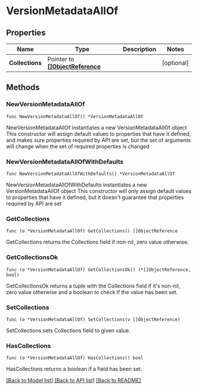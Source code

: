 # VersionMetadataAllOf

## Properties

Name | Type | Description | Notes
------------ | ------------- | ------------- | -------------
**Collections** | Pointer to [**[]ObjectReference**](ObjectReference.md) |  | [optional] 

## Methods

### NewVersionMetadataAllOf

`func NewVersionMetadataAllOf() *VersionMetadataAllOf`

NewVersionMetadataAllOf instantiates a new VersionMetadataAllOf object
This constructor will assign default values to properties that have it defined,
and makes sure properties required by API are set, but the set of arguments
will change when the set of required properties is changed

### NewVersionMetadataAllOfWithDefaults

`func NewVersionMetadataAllOfWithDefaults() *VersionMetadataAllOf`

NewVersionMetadataAllOfWithDefaults instantiates a new VersionMetadataAllOf object
This constructor will only assign default values to properties that have it defined,
but it doesn't guarantee that properties required by API are set

### GetCollections

`func (o *VersionMetadataAllOf) GetCollections() []ObjectReference`

GetCollections returns the Collections field if non-nil, zero value otherwise.

### GetCollectionsOk

`func (o *VersionMetadataAllOf) GetCollectionsOk() (*[]ObjectReference, bool)`

GetCollectionsOk returns a tuple with the Collections field if it's non-nil, zero value otherwise
and a boolean to check if the value has been set.

### SetCollections

`func (o *VersionMetadataAllOf) SetCollections(v []ObjectReference)`

SetCollections sets Collections field to given value.

### HasCollections

`func (o *VersionMetadataAllOf) HasCollections() bool`

HasCollections returns a boolean if a field has been set.


[[Back to Model list]](../README.md#documentation-for-models) [[Back to API list]](../README.md#documentation-for-api-endpoints) [[Back to README]](../README.md)


